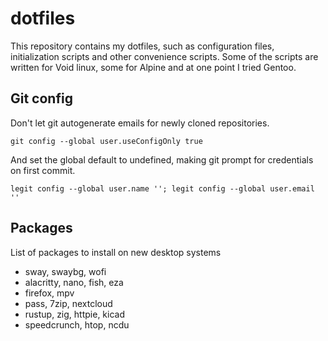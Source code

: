 # dotfiles

This repository contains my dotfiles, such as configuration files, initialization scripts and other convenience scripts.
Some of the scripts are written for Void linux, some for Alpine and at one point I tried Gentoo.

## Git config

Don't let git autogenerate emails for newly cloned repositories.

`git config --global user.useConfigOnly true`

And set the global default to undefined, making git prompt for credentials on first commit.

`legit config --global user.name ''; legit config --global user.email ''`

## Packages

List of packages to install on new desktop systems

- sway, swaybg, wofi
- alacritty, nano, fish, eza
- firefox, mpv
- pass, 7zip, nextcloud
- rustup, zig, httpie, kicad
- speedcrunch, htop, ncdu
